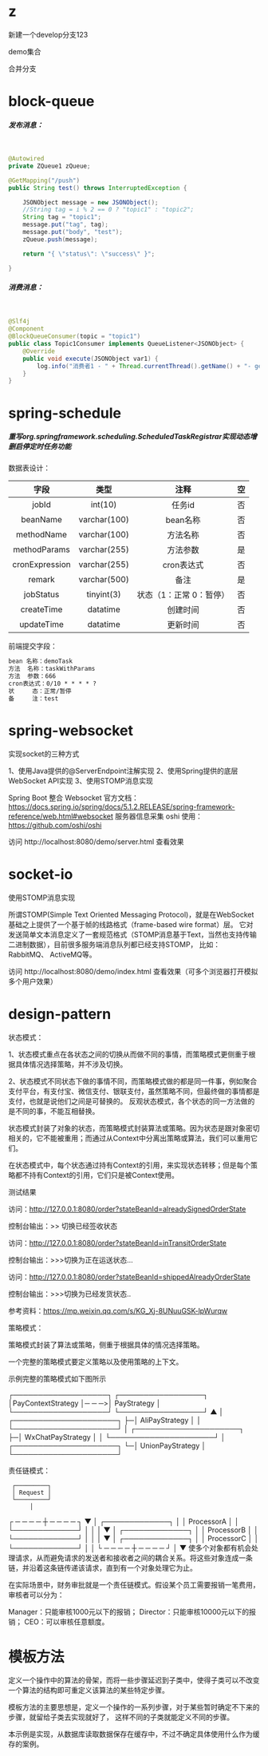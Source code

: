 

# z

新建一个develop分支123

demo集合

合并分支

# block-queue



##### 发布消息：

```java


@Autowired
private ZQueue1 zQueue;

@GetMapping("/push")
public String test() throws InterruptedException {

    JSONObject message = new JSONObject();
    //String tag = i % 2 == 0 ? "topic1" : "topic2";
    String tag = "topic1";
    message.put("tag", tag);
    message.put("body", "test");
    zQueue.push(message);

    return "{ \"status\": \"success\" }";

}
```



##### 消费消息：

```java

    
@Slf4j
@Component
@BlockQueueConsumer(topic = "topic1")
public class Topic1Consumer implements QueueListener<JSONObject> {
    @Override
    public void execute(JSONObject var1) {
        log.info("消费者1 - " + Thread.currentThread().getName() + "- get mssage:" + var1);
    }
}
```



# spring-schedule

##### 重写org.springframework.scheduling.ScheduledTaskRegistrar实现动态增删启停定时任务功能

数据表设计：

|      字段      |     类型     |          注释           |  空  |
| :------------: | :----------: | :---------------------: | :--: |
|     jobId      |   int(10)    |         任务id          |  否  |
|    beanName    | varchar(100) |        bean名称         |  否  |
|   methodName   | varchar(100) |        方法名称         |  否  |
|  methodParams  | varchar(255) |        方法参数         |  是  |
| cronExpression | varchar(255) |       cron表达式        |  否  |
|     remark     | varchar(500) |          备注           |  是  |
|   jobStatus    |  tinyint(3)  | 状态（1：正常 0：暂停） |  否  |
|   createTime   |   datatime   |        创建时间         |  否  |
|   updateTime   |   datatime   |        更新时间         |  否  |

前端提交字段：

```HTML
bean 名称：demoTask
方法  名称：taskWithParams
方法  参数：666
cron表达式：0/10 * * * * ?
状     态：正常/暂停	
备     注：test
```


# spring-websocket

实现socket的三种方式

1、使用Java提供的@ServerEndpoint注解实现
2、使用Spring提供的底层WebSocket API实现
3、使用STOMP消息实现

Spring Boot 整合 Websocket 官方文档：https://docs.spring.io/spring/docs/5.1.2.RELEASE/spring-framework-reference/web.html#websocket
服务器信息采集 oshi 使用：https://github.com/oshi/oshi

访问 http://localhost:8080/demo/server.html 查看效果



 # socket-io
 
 使用STOMP消息实现
 
 所谓STOMP(Simple Text Oriented Messaging Protocol)，就是在WebSocket基础之上提供了一个基于帧的线路格式（frame-based wire format）层。
 它对发送简单文本消息定义了一套规范格式（STOMP消息基于Text，当然也支持传输二进制数据），目前很多服务端消息队列都已经支持STOMP，
 比如：RabbitMQ、 ActiveMQ等。

访问 http://localhost:8080/demo/index.html 查看效果（可多个浏览器打开模拟多个用户效果）

# design-pattern

状态模式：

1、状态模式重点在各状态之间的切换从而做不同的事情，而策略模式更侧重于根据具体情况选择策略，并不涉及切换。

2、状态模式不同状态下做的事情不同，而策略模式做的都是同一件事，例如聚合支付平台，有支付宝、微信支付、银联支付，虽然策略不同，但最终做的事情都是支付，也就是说他们之间是可替换的。
反观状态模式，各个状态的同一方法做的是不同的事，不能互相替换。

状态模式封装了对象的状态，而策略模式封装算法或策略。因为状态是跟对象密切相关的，它不能被重用；而通过从Context中分离出策略或算法，我们可以重用它们。

在状态模式中，每个状态通过持有Context的引用，来实现状态转移；但是每个策略都不持有Context的引用，它们只是被Context使用。

测试结果

访问：http://127.0.0.1:8080/order?stateBeanId=alreadySignedOrderState

控制台输出：>> 切换已经签收状态

访问：http://127.0.0.1:8080/order?stateBeanId=inTransitOrderState

控制台输出：>>>切换为正在运送状态...

访问：http://127.0.0.1:8080/order?stateBeanId=shippedAlreadyOrderState

控制台输出：>>>切换为已经发货状态..

参考资料：https://mp.weixin.qq.com/s/KG_Xj-8UNuuGSK-lpWurqw


策略模式：

策略模式封装了算法或策略，侧重于根据具体的情况选择策略。

一个完整的策略模式要定义策略以及使用策略的上下文。

示例完整的策略模式如下图所示

┌───────────────────┐      ┌─────────────────┐
│PayContextStrategy │─ ─ ─>│    PayStrategy  │
└───────────────────┘      └─────────────────┘
                                ▲
                                │ ┌─────────────────────┐
                                ├─│  AliPayStrategy     │
                                │ └─────────────────────┘
                                │ ┌─────────────────────┐
                                ├─│  WxChatPayStrategy  │
                                │ └─────────────────────┘
                                │ ┌─────────────────────┐
                                └─│  UnionPayStrategy   │
                                  └─────────────────────┘

责任链模式：

     ┌─────────┐
     │ Request │
     └─────────┘
          │
┌ ─ ─ ─ ─ ┼ ─ ─ ─ ─ ┐
          ▼
│  ┌─────────────┐  │
   │ ProcessorA  │
│  └─────────────┘  │
          │
│         ▼         │
   ┌─────────────┐
│  │ ProcessorB  │  │
   └─────────────┘
│         │         │
          ▼
│  ┌─────────────┐  │
   │ ProcessorC  │
│  └─────────────┘  │
          │
└ ─ ─ ─ ─ ┼ ─ ─ ─ ─ ┘
          │
          ▼
使多个对象都有机会处理请求，从而避免请求的发送者和接收者之间的耦合关系。将这些对象连成一条链，并沿着这条链传递该请求，直到有一个对象处理它为止。

在实际场景中，财务审批就是一个责任链模式。假设某个员工需要报销一笔费用，审核者可以分为：

Manager：只能审核1000元以下的报销；
Director：只能审核10000元以下的报销；
CEO：可以审核任意额度。


# 模板方法

定义一个操作中的算法的骨架，而将一些步骤延迟到子类中，使得子类可以不改变一个算法的结构即可重定义该算法的某些特定步骤。

模板方法的主要思想是，定义一个操作的一系列步骤，对于某些暂时确定不下来的步骤，就留给子类去实现就好了，
这样不同的子类就能定义不同的步骤。

本示例是实现，从数据库读取数据保存在缓存中，不过不确定具体使用什么作为缓存的案例。

